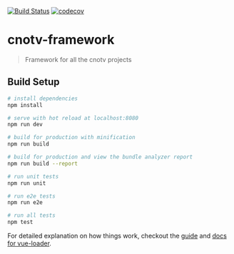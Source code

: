 [![Build Status](https://travis-ci.org/cnotv/cnotv-framework.svg?branch=master)](https://travis-ci.org/cnotv/cnotv-framework)
[![codecov](https://codecov.io/gh/cnotv/cnotv-framework/branch/master/graph/badge.svg)](https://codecov.io/gh/cnotv/cnotv-framework)

# cnotv-framework

> Framework for all the cnotv projects

## Build Setup

``` bash
# install dependencies
npm install

# serve with hot reload at localhost:8080
npm run dev

# build for production with minification
npm run build

# build for production and view the bundle analyzer report
npm run build --report

# run unit tests
npm run unit

# run e2e tests
npm run e2e

# run all tests
npm test
```

For detailed explanation on how things work, checkout the [guide](http://vuejs-templates.github.io/webpack/) and [docs for vue-loader](http://vuejs.github.io/vue-loader).
